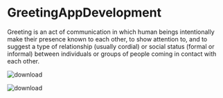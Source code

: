 # GreetingAppDevelopment

Greeting is an act of communication in which human beings intentionally make their presence known to each other, to show attention to, and to suggest a type of relationship (usually cordial) or social status (formal or informal) between individuals or groups of people coming in contact with each other.

![download](https://user-images.githubusercontent.com/15075906/187047277-bd20b332-156e-4621-a564-40f6fba52585.jpg)

![download](https://user-images.githubusercontent.com/15075906/187047285-442d9117-dce6-4e5c-963a-67be5b606698.jpg)
